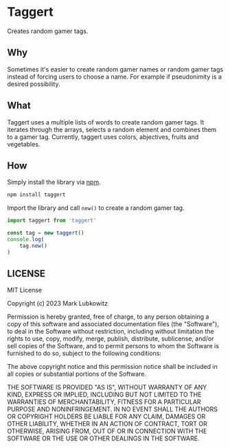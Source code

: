 # Taggert

Creates random gamer tags.

## Why

Sometimes it's easier to create random gamer names or random gamer tags instead of forcing users to choose a name. For example if pseudonimity is a desired possibility.

## What

Taggert uses a multiple lists of words to create random gamer tags. It iterates through the arrays, selects a random element and combines them to a gamer tag. Currently, taggert uses colors, abjectives, fruits and vegetables.

## How

Simply install the library via [npm](https://npmjs.org).

```js
npm install taggert
```

Import the library and call `new()` to create a random gamer tag.

```js
import taggert from 'taggert'

const tag = new taggert()
console.log(
    tag.new()
)
```

## LICENSE

MIT License

Copyright (c) 2023 Mark Lubkowitz

Permission is hereby granted, free of charge, to any person obtaining a copy
of this software and associated documentation files (the "Software"), to deal
in the Software without restriction, including without limitation the rights
to use, copy, modify, merge, publish, distribute, sublicense, and/or sell
copies of the Software, and to permit persons to whom the Software is
furnished to do so, subject to the following conditions:

The above copyright notice and this permission notice shall be included in all
copies or substantial portions of the Software.

THE SOFTWARE IS PROVIDED "AS IS", WITHOUT WARRANTY OF ANY KIND, EXPRESS OR
IMPLIED, INCLUDING BUT NOT LIMITED TO THE WARRANTIES OF MERCHANTABILITY,
FITNESS FOR A PARTICULAR PURPOSE AND NONINFRINGEMENT. IN NO EVENT SHALL THE
AUTHORS OR COPYRIGHT HOLDERS BE LIABLE FOR ANY CLAIM, DAMAGES OR OTHER
LIABILITY, WHETHER IN AN ACTION OF CONTRACT, TORT OR OTHERWISE, ARISING FROM,
OUT OF OR IN CONNECTION WITH THE SOFTWARE OR THE USE OR OTHER DEALINGS IN THE
SOFTWARE.
